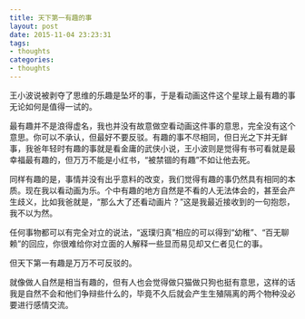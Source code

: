```yaml
---
title: 天下第一有趣的事
layout: post
date: 2015-11-04 23:23:31
tags:
- thoughts
categories:
- thoughts
---
```

王小波说被剥夺了思维的乐趣是坠坏的事，于是看动画这件这个星球上最有趣的事无论如何是值得一试的。

最有趣并不是浪得虚名，我也并没有故意做空看动画这件事的意思，完全没有这个意思。你可以不承认，但最好不要反驳。有趣的事不尽相同，但日光之下并无鲜事，我爸年轻时有趣的事就是看金庸的武侠小说，王小波则是觉得有书可看就是最幸福最有趣的，但万万不能是小红书，“被禁锢的有趣”不如让他去死。

同样有趣的是，事情并没有出乎意料的改变，我们觉得有趣的事仍然具有相同的本质。现在我以看动画为乐。个中有趣的地方自然是不看的人无法体会的，甚至会产生歧义，比如我爸就是，“那么大了还看动画片？”这是我最近接收到的一句抱怨，我不以为然。

任何事物都可以有完全对立的说法，“返璞归真”相应的可以得到“幼稚”、“百无聊赖”的回应，你很难给你对立面的人解释一些显而易见却又仁者见仁的事。

但天下第一有趣是万万不可反驳的。

就像做人自然是相当有趣的，但有人也会觉得做只猫做只狗也挺有意思，这样的话我是自然不会和他们争辩些什么的，毕竟不久后就会产生生殖隔离的两个物种没必要进行感情交流。
